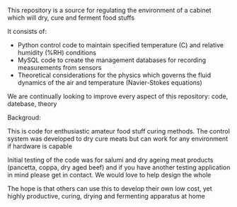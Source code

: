This repository is a source for regulating the environment of a cabinet which will dry, cure and ferment food stuffs

It consists of:

+ Python control code to maintain specified temperature (C) and relative humidity (%RH) conditions
+ MySQL code to create the management databases for recording measurements from sensors
+ Theoretical considerations for the physics which governs the fluid dynamics of the air and temperature (Navier-Stokes equations)

We are continually looking to improve every aspect of this repository: code, datebase, theory

Backgroud:

This is code for enthusiastic amateur food stuff curing methods. The control system was developed to dry cure meats but can work for any environment if hardware is capable

Initial testing of the code was for salumi and dry ageing meat products (pancetta, coppa, dry aged beef) and if you have another testing application in mind please get in contact. We would love to help design the whole 

The hope is that others can use this to develop their own low cost, yet highly productive, curing, drying and fermenting apparatus at home
 
